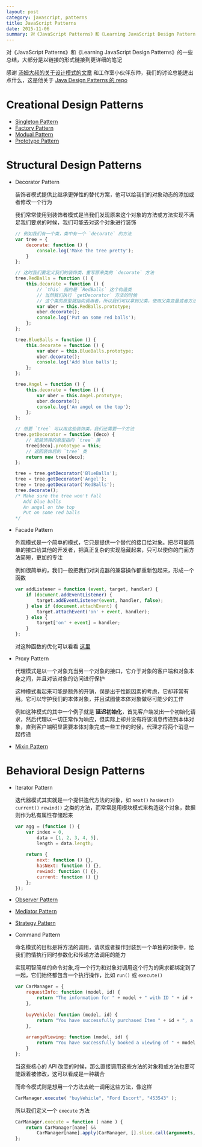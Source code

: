 ```yaml
---
layout: post
category: javascript, patterns
title: JavaScript Patterns
date: 2015-11-06
summary: 对《JavaScript Patterns》和《Learning JavaScript Design Patterns》的一些总结
---
```


对《JavaScript Patterns》和《Learning JavaScript Design Patterns》的一些总结，大部分是以链接的形式链接到更详细的笔记

感谢 [汤姆大叔的关于设计模式的文章](http://www.cnblogs.com/TomXu/archive/2011/12/15/2288411.html) 和工作室小伙伴东帅，我们的讨论总能迸出点什么，这是他关于 [Java Design Patterns 的 repo](https://github.com/XiaodongDu/design-pattern-examples)

# Creational Design Patterns

- [Singleton Pattern](https://github.com/L-movingon/prepare-for-interview/blob/master/JavaScript/singleton-pattern.md)
- [Factory Pattern](https://github.com/L-movingon/prepare-for-interview/blob/master/JavaScript/factory-pattern.md)
- [Modual Pattern](https://github.com/L-movingon/prepare-for-interview/blob/master/Books/JavaScript-Patterns/javascript-patterns-part-3.md#module-pattern)
- [Prototype Pattern](https://github.com/L-movingon/prepare-for-interview/blob/master/JavaScript/prototypal-inheritance.md)

# Structural Design Patterns

- Decorator Pattern

    装饰者模式提供比继承更弹性的替代方案，他可以给我们的对象动态的添加或者修改一个行为
    
    我们常常使用到装饰者模式是当我们发现原来这个对象的方法或方法实现不满足我们要求的时候，我们可能去对这个对象进行装饰
    
    ```javascript
    // 例如我们有一个类，类中有一个 `decorate` 的方法
    var tree = {
        decorate: function () {
            console.log('Make the tree pretty');
        }
    };
    
    // 这时我们要定义我们的装饰类，重写原来类的 `decorate` 方法
    tree.RedBalls = function () {
        this.decorate = function () {
            // `this` 指的是 `RedBalls` 这个构造类
            // 当然我们执行 `getDecorator` 方法的时候
            // 这个类的原型就指向调用者，所以我们可以拿到父类，使用父类变量或者方法
            var uber = this.RedBalls.prototype;
            uber.decorate();
            console.log('Put on some red balls');
        };
    };
    
    tree.BlueBalls = function () {
        this.decorate = function () {
            var uber = this.BlueBalls.prototype;
            uber.decorate();
            console.log('Add blue balls');
        };
    };
    
    tree.Angel = function () {
        this.decorate = function () {
            var uber = this.Angel.prototype;
            uber.decorate();
            console.log('An angel on the top');
        };
    };
    
    // 想要 `tree` 可以用这些装饰类，我们还需要一个方法
    tree.getDecorator = function (deco) {
        // 把装饰类的原型指向 `tree` 类
        tree[deco].prototype = this;
        // 返回装饰后的 `tree` 类
        return new tree[deco];
    };
    
    tree = tree.getDecorator('BlueBalls');
    tree = tree.getDecorator('Angel');
    tree = tree.getDecorator('RedBalls');
    tree.decorate();
    /* Make sure the tree won't fall
       Add blue balls
       An angel on the top
       Put on some red balls
    */
    ```

- Facade Pattern

    外观模式是一个简单的模式，它只是提供一个替代的接口给对象。把尽可能简单的接口给其他的开发者，把真正复杂的实现隐藏起来，只可以使你的门面方法简短，更加的专注
    
    例如很简单的，我们一般把我们对浏览器的兼容操作都重新包起来，形成一个函数
    
    ```javascript
    var addListener = function (event, target, handler) {
        if (document.addEventListener) {
            target.addEventListener(event, handler, false);
        } else if (document.attachEvent) {
            target.attachEvent('on' + event, handler);
        } else {
            target['on' + event] = handler;
        }
    };
    ```
    
    对这种函数的优化可以看看 [这里](https://github.com/L-movingon/prepare-for-interview/blob/master/Books/JavaScript-Patterns/javascript-patterns-part-5.md#events)

- Proxy Pattern

    代理模式是以一个对象充当另一个对象的接口，它介于对象的客户端和对象本身之间，并且对该对象的访问进行保护
    
    这种模式看起来可能是额外的开销，俣是出于性能因素的考虑，它却非常有用。它可以守护我们的本体对象，并且试图使本体对象做尽可能少的工作
    
    例如这种模式的其中一个例子就是 **延迟初始化**，首先客户端发出一个初始化请求，然后代理以一切正常作为响应，但实际上却并没有将该消息传递到本体对象，直到客户端明显需要本体对象完成一些工作的时候，代理才将两个消息一起传递

- [Mixin Pattern](https://github.com/L-movingon/prepare-for-interview/blob/master/JavaScript/prototypal-inheritance.md#inheriting-from-multiple-prototypes)

# Behavioral Design Patterns

- Iterator Pattern

    迭代器模式其实就是一个提供迭代方法的对象，如 `next()` `hasNext()` `current()` `rewind()` 之类的方法，而常常是用模块模式来构造这个对象，数据则作为私有属性存储起来
    
    ```javascript
    var agg = (function () {
        var index = 0,
            data = [1, 2, 3, 4, 5],
            length = data.length;
        
        return {
            next: function () {},
            hasNext: function () {},
            rewind: function () {},
            current: function () {}
        };
    });
    ```
    
- [Observer Pattern](https://github.com/L-movingon/prepare-for-interview/blob/master/JavaScript/observer-pattern.md)
- [Mediator Pattern](https://github.com/L-movingon/prepare-for-interview/blob/master/JavaScript/mediator-pattern.md)
- [Strategy Pattern](https://github.com/L-movingon/prepare-for-interview/blob/master/JavaScript/strategy-pattern.md)
- Command Pattern

    命名模式的目标是将方法的调用，请求或者操作封装到一个单独的对象中，给我们酌情执行同时参数化和传递方法调用的能力
    
    实现明智简单的命令对象,将一个行为和对象对调用这个行为的需求都绑定到了一起，它们始终都包含一个执行操作，比如 `run()` 或 `execute()`
 
    ```javascript
    var CarManager = {
        requestInfo: function (model, id) {
            return "The information for " + model + " with ID " + id + " is foobar";
        },
        
        buyVehicle: function (model, id) {
            return "You have successfully purchased Item " + id + ", a " + model;
        },
        
        arrangeViewing: function (model, id) {
            return "You have successfully booked a viewing of " + model + " ( " + id + " ) ";
        }
    };
    ```
    
    当这些核心的 API 改变的时候，那么直接调用这些方法的对象和或方法也要可能跟着被修改，这可以看成是一种耦合
    
    而命令模式则是想用一个方法去统一调用这些方法，像这样
    
    ```javascript
    CarManager.execute( "buyVehicle", "Ford Escort", "453543" );
    ```
    
    所以我们定义一个 `execute` 方法
    
    ```javascript
    CarManager.execute = function ( name ) {
        return CarManager[name] && 
            CarManager[name].apply(CarManager, [].slice.call(arguments, 1));
    };
    ```